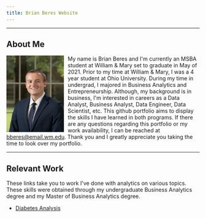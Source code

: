 ```yaml
---
title: Brian Beres Website
---
```

---
About Me 
---

<img align="left" width=150px height=200px style="margin-right: 10px" src="HeadshotSmall.jpg"> My name is Brian Beres and I'm currently an MSBA student at William & Mary set to graduate in May of 2021. Prior to my time at William & Mary, I was a 4 year student at Ohio University. During my time in undergrad, I majored in Business Analytics and Entrepreneurship. Although, my background is in business, I'm interested in careers as a Data Analyst, Business Analyst, Data Engineer, Data Scientist, etc. This github portfolio aims to display the skills I have learned in both programs. If there are any questions regarding this portfolio or my work availability, I can be reached at bberes@email.wm.edu. Thank you and I greatly appreciate you taking the time to look over my portfolio.


---
Relevant Work
---

These links take you to work I've done with analytics on various topics. These skills were obtained through my undergraduate Business Analytics degree and my Master of Business Analytics degree.

- [Diabetes Analysis](/DiabetesModels/index.html)
